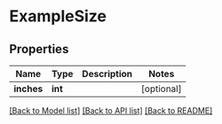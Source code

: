# ExampleSize

## Properties
Name | Type | Description | Notes
------------ | ------------- | ------------- | -------------
**inches** | **int** |  | [optional] 

[[Back to Model list]](../README.md#documentation-for-models) [[Back to API list]](../README.md#documentation-for-api-endpoints) [[Back to README]](../README.md)


